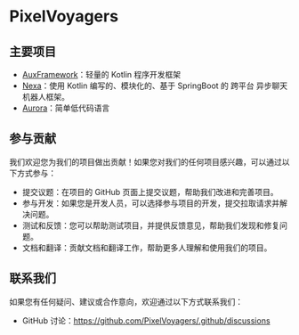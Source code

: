 # PixelVoyagers

## 主要项目
- [AuxFramework](https://github.com/PixelVoyagers/AuxFramework)：轻量的 Kotlin 程序开发框架
- [Nexa](https://github.com/PixelVoyagers/Nexa)：使用 Kotlin 编写的、模块化的、基于 SpringBoot 的 跨平台 异步聊天机器人框架。
- [Aurora](https://github.com/PixelVoyagers/Aurora)：简单低代码语言

## 参与贡献

我们欢迎您为我们的项目做出贡献！如果您对我们的任何项目感兴趣，可以通过以下方式参与：

- 提交议题：在项目的 GitHub 页面上提交议题，帮助我们改进和完善项目。
- 参与开发：如果您是开发人员，可以选择参与项目的开发，提交拉取请求并解决问题。
- 测试和反馈：您可以帮助测试项目，并提供反馈意见，帮助我们发现和修复问题。
- 文档和翻译：贡献文档和翻译工作，帮助更多人理解和使用我们的项目。

## 联系我们

如果您有任何疑问、建议或合作意向，欢迎通过以下方式联系我们：

- GitHub 讨论：https://github.com/PixelVoyagers/.github/discussions
